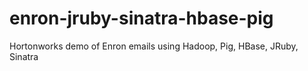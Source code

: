 enron-jruby-sinatra-hbase-pig
=============================

Hortonworks demo of Enron emails using Hadoop, Pig, HBase, JRuby, Sinatra